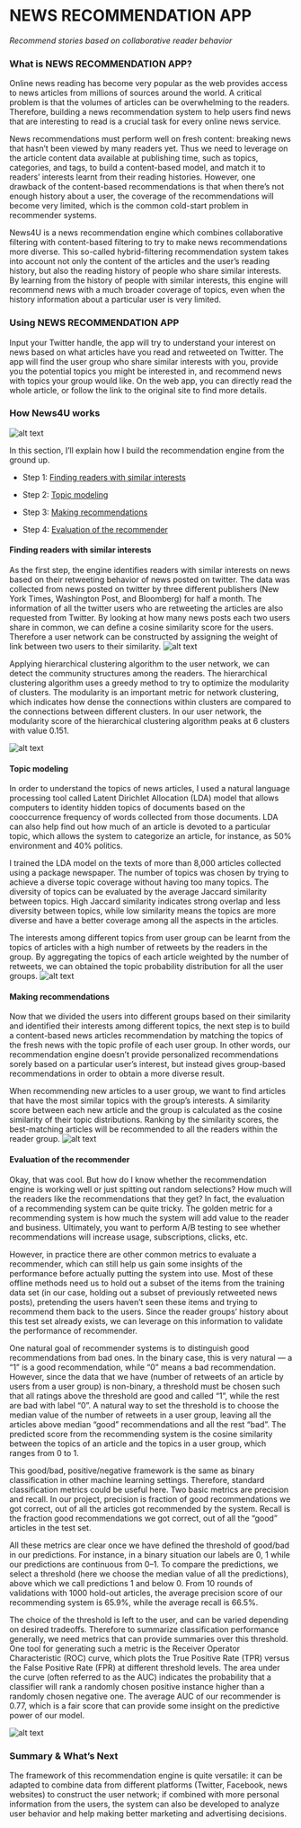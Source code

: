 # NEWS RECOMMENDATION APP

*Recommend stories based on collaborative reader behavior*

### What is NEWS RECOMMENDATION APP?

Online news reading has become very popular as the web provides access to news articles from millions of sources around the world. A critical problem is that the volumes of articles can be overwhelming to the readers. Therefore, building a news recommendation system to help users find news that are interesting to read is a crucial task for every online news service. 

News recommendations must perform well on fresh content: breaking news that hasn’t been viewed by many readers yet. Thus we need to leverage on the article content data available at publishing time, such as topics, categories, and tags, to build a content-based model, and match it to readers’ interests learnt from their reading histories. However, one drawback of the content-based recommendations is that when there’s not enough history about a user, the coverage of the recommendations will become very limited, which is the common cold-start problem in recommender systems.

News4U is a news recommendation engine which combines collaborative filtering with content-based filtering to try to make news recommendations more diverse. This so-called hybrid-filtering recommendation system takes into account not only the content of the articles and the user’s reading history, but also the reading history of people who share similar interests. By learning from the history of people with similar interests, this engine will recommend news with a much broader coverage of topics, even when the history information about a particular user is very limited. 

### Using NEWS RECOMMENDATION APP

Input your Twitter handle, the app will try to understand your interest on news based on what articles have you read and retweeted on Twitter. The app will find the user group who share similar interests with you, provide you the potential topics you might be interested in, and recommend news with topics your  group would like. On the web app, you can directly read the whole article, or follow the link to the original site to find more details.

### How News4U works

![alt text](./img/concept.png)

 In this section, I’ll explain how I build the recommendation engine from the ground up.

* Step 1: [Finding readers with similar interests](#finding-readers-with-similar-interests)

* Step 2: [Topic modeling](#topic-modeling)

* Step 3: [Making recommendations](#making-recommendations)

* Step 4: [Evaluation of the recommender](#evaluation-of-the-recommender)

#### Finding readers with similar interests

As the first step, the engine identifies readers with similar interests on news based on their retweeting behavior of news posted on twitter. The data was collected from news posted on twitter by three different publishers (New York Times, Washington Post, and Bloomberg) for half a month. The information of all the twitter users who are retweeting the articles are also requested from Twitter. By looking at how many news posts each two users share in common, we can define a cosine similarity score for the users. Therefore a user network can be constructed by assigning the weight of link between two users to their similarity.
![alt text](./img/network.png)

Applying hierarchical clustering algorithm to the user network, we can detect the community structures among the readers. The hierarchical clustering algorithm uses a greedy method to try to optimize the modularity of clusters. The modularity is an important metric for network clustering, which indicates how dense the connections within clusters are compared to the connections between different clusters. In our user network, the modularity score of the hierarchical clustering algorithm peaks at 6 clusters with value 0.151. 

![alt text](./img/clusters.png "Group Structure in Reader Interest Network")

#### Topic modeling

In order to understand the topics of news articles, I used a natural language processing tool called Latent Dirichlet Allocation (LDA) model that allows computers to identity hidden topics of documents based on the cooccurrence frequency of words collected from those documents. LDA can also help find out how much of an article is devoted to a particular topic, which allows the system to categorize an article, for instance, as 50% environment and 40% politics.

I trained the LDA model on the texts of more than 8,000 articles collected using a package newspaper. The number of topics was chosen by trying to achieve a diverse topic coverage without having too many topics. The diversity of topics can be evaluated by the average Jaccard similarity between topics. High Jaccard similarity indicates strong overlap and less diversity between topics, while low similarity means the topics are more diverse and have a better coverage among all the aspects in the articles.

The interests among different topics from user group can be learnt from the topics of articles with a high number of retweets by the readers in the group. By aggregating the topics of each article weighted by the number of retweets, we can obtained the topic probability distribution for all the user groups.
![alt text](./img/group_0_3.png "Topic Distributions in Group 0 and 3")

#### Making recommendations

Now that we divided the users into different groups based on their similarity and identified their interests among different topics, the next step is to build a content-based news articles recommendation by matching the topics of the fresh news with the topic profile of each user group. In other words, our recommendation engine doesn’t provide personalized recommendations sorely based on a particular user’s interest, but instead gives group-based recommendations in order to obtain a more diverse result. 

When recommending new articles to a user group, we want to find articles that have the most similar topics with the group’s interests. A similarity score between each new article and the group is calculated as the cosine similarity of their topic distributions. Ranking by the similarity scores, the best-matching articles will be recommended to all the readers within the reader group.
![alt text](./img/pipeline.png)

#### Evaluation of the recommender

Okay, that was cool. But how do I know whether the recommendation engine is working well or just spitting out random selections? How much will the readers like the recommendations that they get? In fact, the evaluation of a recommending system can be quite tricky. The golden metric for a recommending system is how much the system will add value to the reader and business. Ultimately, you want to perform A/B testing to see whether recommendations will increase usage, subscriptions, clicks, etc.

However, in practice there are other common metrics to evaluate a recommender, which can still help us gain some insights of the performance before actually putting the system into use. Most of these offline methods need us to hold out a subset of the items from the training data set (in our case, holding out a subset of previously retweeted news posts), pretending the users haven’t seen these items and trying to recommend them back to the users. Since the reader groups’ history about this test set already exists, we can leverage on this information to validate the performance of recommender.

One natural goal of recommender systems is to distinguish good recommendations from bad ones. In the binary case, this is very natural — a “1” is a good recommendation, while “0” means a bad recommendation. However, since the data that we have (number of retweets of an article by users from a user group) is non-binary, a threshold must be chosen such that all ratings above the threshold are good and called “1”, while the rest are bad with label “0”. A natural way to set the threshold is to choose the median value of the number of retweets in a user group, leaving all the articles above median “good” recommendations and all the rest “bad”. The predicted score from the recommending system is the cosine similarity between the topics of an article and the topics in a user group, which ranges from 0 to 1.

This good/bad, positive/negative framework is the same as binary classification in other machine learning settings. Therefore, standard classification metrics could be useful here. Two basic metrics are precision and recall. In our project, precision is fraction of good recommendations we got correct, out of all the articles got recommended by the system. Recall is the fraction good recommendations we got correct, out of all the “good” articles in the test set. 

All these metrics are clear once we have defined the threshold of good/bad in our predictions. For instance, in a binary situation our labels are 0, 1 while our predictions are continuous from 0–1. To compare the predictions, we select a threshold (here we choose the median value of all the predictions), above which we call predictions 1 and below 0. From 10 rounds of validations with 1000 hold-out articles, the average precision score of our recommending system is 65.9%, while the average recall is 66.5%.

The choice of the threshold is left to the user, and can be varied depending on desired tradeoffs. Therefore to summarize classification performance generally, we need metrics that can provide summaries over this threshold. One tool for generating such a metric is the Receiver Operator Characteristic (ROC) curve, which plots the True Positive Rate (TPR) versus the False Positive Rate (FPR) at different threshold levels. The area under the curve (often referred to as the AUC) indicates the probability that a classifier will rank a randomly chosen positive instance higher than a randomly chosen negative one. The average AUC of our recommender is 0.77, which is a fair score that can provide some insight on the predictive power of our model.

![alt text](./img/roc.png)

### Summary & What’s Next

The framework of this recommendation engine is quite versatile: it can be adapted to combine data from different platforms (Twitter, Facebook, news websites) to construct the user network; if combined with more personal information from the users, the system can also be developed to analyze user behavior and help making better marketing and advertising decisions.
